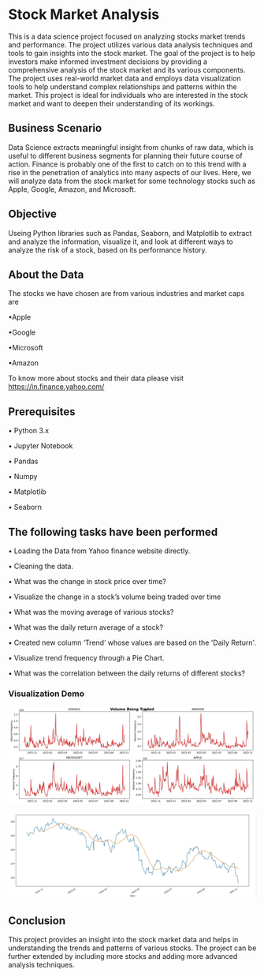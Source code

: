 
# Stock Market Analysis
This is a data science project focused on analyzing stocks market trends and performance. The project utilizes various data analysis techniques and tools to gain insights into the stock market. The goal of the project is to help investors make informed investment decisions by providing a comprehensive analysis of the stock market and its various components. The project uses real-world market data and employs data visualization tools to help understand complex relationships and patterns within the market. This project is ideal for individuals who are interested in the stock market and want to deepen their understanding of its workings.



## Business Scenario
Data Science extracts meaningful insight from chunks of raw data, which is useful to different business segments for planning their future course of action. Finance is probably one of the first to catch on to this trend with a rise in the penetration of analytics into many aspects of our lives. Here, we will analyze data from the stock market for some technology stocks such as Apple, Google, Amazon, and Microsoft.
## Objective
Useing Python libraries such as Pandas, Seaborn, and Matplotlib to extract and analyze the information, visualize it, and look at different ways to analyze the risk of a stock, based on its performance history.

## About the Data
The stocks we have chosen are from various industries and market caps are

•Apple

•Google

•Microsoft

•Amazon

To know more about stocks and their data please visit
https://in.finance.yahoo.com/
## Prerequisites

• Python 3.x

• Jupyter Notebook

• Pandas

• Numpy

• Matplotlib

• Seaborn
## The following tasks have been performed
• Loading the Data from Yahoo finance website directly.

• Cleaning the data.

• What was the change in stock price over time?

• Visualize the change in a stock’s volume being 
traded    over time 

• What was the moving average of various stocks?

• What was the daily return average of a stock?

• Created new column ‘Trend’ whose values are based on the  'Daily Return'.

• Visualize trend frequency through a Pie Chart.

• What was the correlation between the daily returns of 
different stocks?
### Visualization Demo

![volume](https://github.com/malikjanattar/Stock-Market-Analysis/blob/main/screenshot/volume-screenshot-jpg.jpg?raw=true)


![moving averafe](https://github.com/malikjanattar/Stock-Market-Analysis/blob/main/screenshot/movingaverage-screenshot-jpg.jpg?raw=true)

## Conclusion
This project provides an insight into the stock market data and helps in understanding the trends and patterns of various stocks. The project can be further extended by including more stocks and adding more advanced analysis techniques.